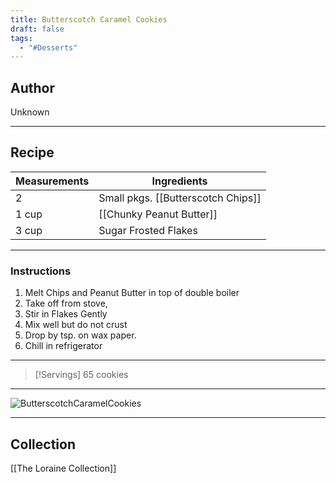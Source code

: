 ```yaml
---
title: Butterscotch Caramel Cookies
draft: false
tags:
  - "#Desserts"
---
```

## Author
Unknown
___
## Recipe

| Measurements | Ingredients                        |
| :----------- | ---------------------------------- |
| 2            | Small pkgs. [[Butterscotch Chips]] |
| 1 cup        | [[Chunky Peanut Butter]]           |
| 3 cup        | Sugar Frosted Flakes               |
___
### Instructions
1. Melt Chips and Peanut Butter in top of double boiler
2. Take off from stove,
3. Stir in Flakes Gently
4. Mix well but do not crust
5. Drop by tsp. on wax paper.
6. Chill in refrigerator
___
>[!Servings]
>65 cookies

___
![ButterscotchCaramelCookies](/The%20Loraine%20Collection/Desserts/Assets/ButterscotchCaramelCookies.jpg)
___
## Collection
[[The Loraine Collection]]